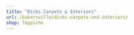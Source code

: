 ```yaml
---
title: "Dicks Carpets & Interiors"
url: /bakersville/dicks-carpets-und-interiors/
shop: Teppiche
---
```

